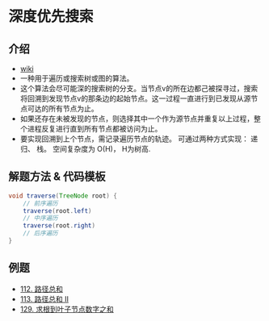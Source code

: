 # 深度优先搜索

## 介绍

* [wiki](https://zh.wikipedia.org/wiki/%E6%B7%B1%E5%BA%A6%E4%BC%98%E5%85%88%E6%90%9C%E7%B4%A2)
* 一种用于遍历或搜索树或图的算法。
* 这个算法会尽可能深的搜索树的分支。当节点v的所在边都己被探寻过，搜索将回溯到发现节点v的那条边的起始节点。这一过程一直进行到已发现从源节点可达的所有节点为止。
* 如果还存在未被发现的节点，则选择其中一个作为源节点并重复以上过程，整个进程反复进行直到所有节点都被访问为止。
* 要实现回溯到上个节点，需记录遍历节点的轨迹。 可通过两种方式实现： 递归、 栈。 空间复杂度为 O(H)， H为树高.

## 解题方法 & 代码模板

``` java
void traverse(TreeNode root) {
    // 前序遍历
    traverse(root.left)
    // 中序遍历
    traverse(root.right)
    // 后序遍历
}
```

## 例题

* [112. 路径总和](https://leetcode-cn.com/problems/path-sum/description/)
* [113. 路径总和 II](https://leetcode-cn.com/problems/path-sum-ii/)
* [129. 求根到叶子节点数字之和](https://leetcode-cn.com/problems/sum-root-to-leaf-numbers/)
